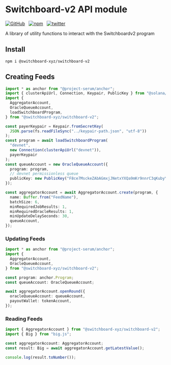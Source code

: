 # Switchboard-v2 API module

<!--- https://badgen.net/npm/v/@switchboard-xyz/switchboardv2-cli --->

<!---  [![GitHub last commit](https://img.shields.io/github/last-commit/switchboard-xyz/switchboardv2-cli)](https://github.com/switchboard-xyz/switchboardv2-cli/commit/) --->

[![GitHub](https://img.shields.io/badge/--181717?logo=github&logoColor=ffffff)](https://github.com/switchboard-xyz/switchboard-v2/tree/main/libraries/ts)&nbsp;&nbsp;
[![npm](https://img.shields.io/npm/v/@switchboard-xyz/switchboard-v2)](https://www.npmjs.com/package/@switchboard-xyz/switchboard-v2)&nbsp;&nbsp;
[![twitter](https://badgen.net/twitter/follow/switchboardxyz)](https://twitter.com/switchboardxyz)&nbsp;&nbsp;

A library of utility functions to interact with the Switchboardv2 program

## Install

```
npm i @switchboard-xyz/switchboard-v2
```

## Creating Feeds

```ts
import * as anchor from "@project-serum/anchor";
import { clusterApiUrl, Connection, Keypair, PublicKey } from "@solana/web3.js";
import {
  AggregatorAccount,
  OracleQueueAccount,
  loadSwitchboardProgram,
} from "@switchboard-xyz/switchboard-v2";

const payerKeypair = Keypair.fromSecretKey(
  JSON.parse(fs.readFileSync("../keypair-path.json", "utf-8"))
);
const program = await loadSwitchboardProgram(
  "devnet",
  new Connection(clusterApiUrl("devnet")),
  payerKeypair
);
const queueAccount = new OracleQueueAccount({
  program: program,
  // devnet permissionless queue
  publicKey: new PublicKey("F8ce7MsckeZAbAGmxjJNetxYXQa9mKr9nnrC3qKubyYy"),
});

const aggregatorAccount = await AggregatorAccount.create(program, {
  name: Buffer.from("FeedName"),
  batchSize: 6,
  minRequiredJobResults: 1,
  minRequiredOracleResults: 1,
  minUpdateDelaySeconds: 30,
  queueAccount,
});
```

### Updating Feeds

```ts
import * as anchor from "@project-serum/anchor";
import {
  AggregatorAccount,
  OracleQueueAccount,
} from "@switchboard-xyz/switchboard-v2";

const program: anchor.Program;
const queueAccount: OracleQueueAccount;

await aggregatorAccount.openRound({
  oracleQueueAccount: queueAccount,
  payoutWallet: tokenAccount,
});
```

### Reading Feeds

```ts
import { AggregatorAccount } from "@switchboard-xyz/switchboard-v2";
import { Big } from "big.js";

const aggregatorAccount: AggregatorAccount;
const result: Big = await aggregatorAccount.getLatestValue();

console.log(result.toNumber());
```
